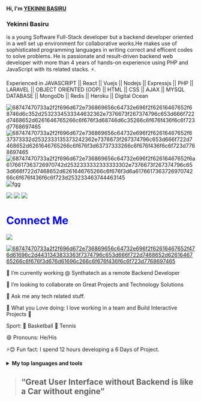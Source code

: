 <h4>Hi, I'm <a href="https://github.com/nodejshobby">YEKINNI BASIRU</a></h4>

<h3>Yekinni Basiru</h3> is a young Software Full-Stack developer but a backend developer oriented in a well set up environment for collaborative works.He makes use of sophisticated programming languages in writing correct and efficent codes to solve problems. He is passionate and result-driven backend web developer with more than 4 years of hands-on experience using PHP and JavaScript with its related stacks. ⚡.
<p></p>
Experienced in JAVASCRIPT || React || Vuejs || Nodejs || Expressjs || PHP || LARAVEL || OBJECT ORIENTED (OOP) || HTML || CSS ||  AJAX || MYSQL DATABASE || MongoDb || Redis || Heroku || Digital Ocean 
<p></p>

![68747470733a2f2f696d672e736869656c64732e696f2f62616467652f68746d6c352d2532334533344632362e7376673f267374796c653d666f722d7468652d6261646765266c6f676f3d68746d6c35266c6f676f436f6c6f723d7768697465](https://user-images.githubusercontent.com/72305068/189480718-fd371310-f6a2-4901-8b49-e338dd9a0cf6.svg) ![68747470733a2f2f696d672e736869656c64732e696f2f62616467652f637373332d2532333135373242362e7376673f267374796c653d666f722d7468652d6261646765266c6f676f3d63737333266c6f676f436f6c6f723d7768697465](https://user-images.githubusercontent.com/72305068/189480741-0e1cfbeb-07db-46ca-8c33-e0768c70212c.svg) ![68747470733a2f2f696d672e736869656c64732e696f2f62616467652f6a6176617363726970742d2532333332333333302e7376673f267374796c653d666f722d7468652d6261646765266c6f676f3d6a617661736372697074266c6f676f436f6c6f723d253233463744463145](https://user-images.githubusercontent.com/72305068/189481146-1231ca00-8034-4039-9f46-61fb96c1c86d.svg)
![fgg](https://upload.wikimedia.org/wikipedia/commons/3/36/Logo.min.svg)

![](https://camo.githubusercontent.com/15b7da9c5e50455ef7c50a5d642afad7ab8d752e575010116727c3865beb026d/68747470733a2f2f696d672e736869656c64732e696f2f62616467652f6a51756572792d3037363941443f7374796c653d666f722d7468652d6261646765266c6f676f3d6a7175657279266c6f676f436f6c6f723d7768697465)
![](https://camo.githubusercontent.com/42ada9cc774b9d2b4cf35691820a881d70657ae42c3a074f00c7e9add6352361/68747470733a2f2f696d672e736869656c64732e696f2f62616467652f56697375616c5f53747564696f5f436f64652d3030373844343f7374796c653d666f722d7468652d6261646765266c6f676f3d76697375616c25323073747564696f253230636f6465266c6f676f436f6c6f723d7768697465) ![](https://encrypted-tbn0.gstatic.com/images?q=tbn:ANd9GcQfNKnGIzqTALL7wRrxjmGnBEwKlsqiBM2OIw&usqp=CAU)

<h1 style="color:blue;">Connect Me</h1>

<a href="http://www.linkedin.com/in/nodejshobby/">

   ![](https://user-images.githubusercontent.com/72305068/189481583-9c515c9b-27d1-4acd-be09-30e1fa752867.svg)

</a>

<!-- <a href="https://mobile.twitter.com/Badmus_Salam222">
  
  ![68747470733a2f2f696d672e736869656c64732e696f2f62616467652f747769747465722d2532333030616365652e7376673f267374796c653d666f722d7468652d6261646765266c6f676f3d74776974746572266c6f676f436f6c6f723d776869746526616c743d74776974746572](https://user-images.githubusercontent.com/72305068/189481382-b4d460ca-70ad-4e42-a6ea-f741d1bac749.svg)

</a> -->
<a href="Mailto:nodejshobby@gmail.com">
  
  ![68747470733a2f2f696d672e736869656c64732e696f2f62616467652f476d61696c2d4431343833363f7374796c653d666f722d7468652d6261646765266c6f676f3d676d61696c266c6f676f436f6c6f723d7768697465](https://user-images.githubusercontent.com/72305068/189481392-4617ce4b-67ff-43d4-af43-e6079fa7ca15.svg)
  
</a>



🔭 I’m currently working @ Synthatech as a remote Backend Developer 

👯 I’m looking to collaborate on Great Projects and Technology Solutions

💬 Ask me any tech related stuff.

:yellow_heart: What you Love doing: I love working in a team and Build Interactive Projects :facepunch:

Sport: :basketball: Basketball :tennis: Tennis 

😄 Pronouns: He/His

⚡:blush: Fun fact: I spend 12 hours developing a 6 Days of Project.

<details>
   <summary><b>My top languages and tools</b></summary>
  
| Rank |   Languages   |
|-----:|---------------|
|     1| Laravel       |
|     2| Php/Oop       |
|     3| Vuejs         |
|     4| Nodejs        |
|     5| Expressjs     |
|     6| Mongodb       |
|     7| MySqli        |
|     8| Ajax          |
|     9| Html          |
|     10| Css          |
|     11| Redis        |  
|     12| Javascript    |
|     13| Heroku        |
|     14| Digital Ocean  |  
  
</details>

>  <h2><b>“Great User Interface without Backend is like a Car without engine”</b></h2>



